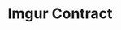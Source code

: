 ---
published: true
layout: app
category: app
created: 2015-06-19
updated: 2015-10-05

title: Imgur Contract
permalink: /Imgur Contract/
title_obvious: false
generic: uploader extension
description: A Contractor plugin for pasting images to Imgur with a single click.
license: GPL v3

authors:
  - name: Stefan Ric (cybre)
    url: 'https://github.com/cybre'
    mail: 'stfric369@gmail.com'

links:
  - type: GitHub
    url: cybre/imgur-contract
  - type: Readme
    url: 'https://github.com/cybre/imgur-contract/blob/master/README.md'
  - type: License
    url: 'https://github.com/cybre/imgur-contract/blob/master/LICENSE'

screenshots:
  - Imgur Contract.png
    
installation:
  - system: elementary
    info:
    - version: 0.3
      repository: 'ppa:cybre/imgurcontract'
      package: imgur-contract
      type: stable
    - version: 0.2
      repository: 'ppa:cybre/imgurcontract'
      package: imgur-contract
      type: stable

tags:
  - Luna
  - Freya
---